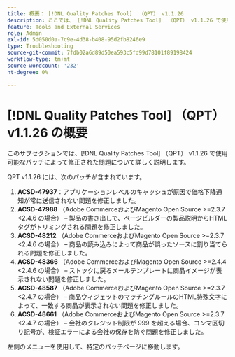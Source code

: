 ```yaml
---
title: 概要： [!DNL Quality Patches Tool]  （QPT） v1.1.26
description: ここでは、 [!DNL Quality Patches Tool]  （QPT） v1.1.26 で使用可能なパッチによって修正された問題について詳しく説明します。
feature: Tools and External Services
role: Admin
exl-id: 5d050d0a-7c9e-4d38-b408-95d2fb8246e9
type: Troubleshooting
source-git-commit: 7fdb02a6d89d50ea593c5fd99d78101f89198424
workflow-type: tm+mt
source-wordcount: '232'
ht-degree: 0%

---
```


# [!DNL Quality Patches Tool] （QPT） v1.1.26 の概要

このサブセクションでは、[!DNL Quality Patches Tool] （QPT） v1.1.26 で使用可能なパッチによって修正された問題について詳しく説明します。

QPT v1.1.26 には、次のパッチが含まれています。

1. **ACSD-47937**：アプリケーションレベルのキャッシュが原因で価格下降通知が常に送信されない問題を修正しました。
1. **ACSD-47988** （Adobe CommerceおよびMagento Open Source >=2.3.7 &lt;2.4.6 の場合） – 製品の書き出しで、ページビルダーの製品説明からHTML タグがトリミングされる問題を修正しました。
1. **ACSD-48212** （Adobe CommerceおよびMagento Open Source >=2.3.7 &lt;2.4.6 の場合） – 商品の読み込みによって商品が誤ったソースに割り当てられる問題を修正しました。
1. **ACSD-48366** （Adobe CommerceおよびMagento Open Source >=2.4.4 &lt;2.4.6 の場合） – ストックに戻るメールテンプレートに商品イメージが表示されない問題を修正しました。
1. **ACSD-48587** （Adobe CommerceおよびMagento Open Source >=2.3.7 &lt;2.4.7 の場合） – 商品ウィジェットのマッチングルールのHTML特殊文字によって、一致する商品が表示されない問題を修正しました。
1. **ACSD-48661** （Adobe CommerceおよびMagento Open Source >=2.3.7 &lt;2.4.7 の場合） – 会社のクレジット制限が 999 を超える場合、コンマ区切り記号が、検証エラーによる会社の保存を防ぐ問題を修正しました。

左側のメニューを使用して、特定のパッチページに移動します。
